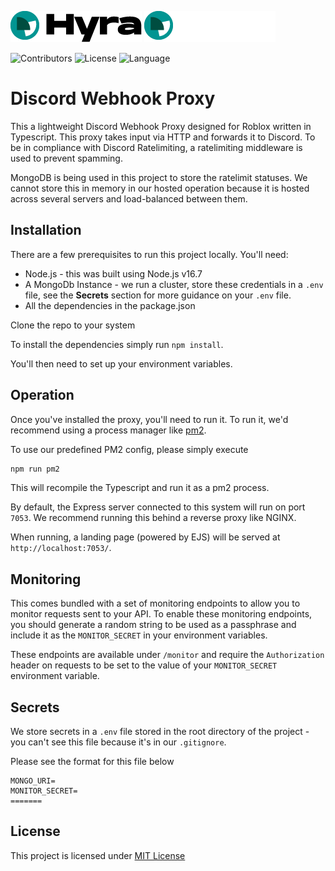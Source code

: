 ![Hyra](https://raw.githubusercontent.com/hyra-io/README/main/logo_png.png#gh-light-mode-only)
![Hyra](https://raw.githubusercontent.com/hyra-io/README/main/logo_png_white.png#gh-dark-mode-only)

![Contributors](https://shields.io/github/contributors/hyra-io/Discord-Webhook-Proxy)
![License](https://shields.io/github/license/hyra-io/Discord-Webhook-Proxy)
![Language](https://shields.io/github/languages/top/hyra-io/Discord-Webhook-Proxy)

# Discord Webhook Proxy
This a lightweight Discord Webhook Proxy designed for Roblox written in Typescript. This proxy takes input via HTTP and forwards it to Discord. To be in compliance with Discord Ratelimiting, a ratelimiting middleware is used to prevent spamming.

MongoDB is being used in this project to store the ratelimit statuses. We cannot store this in memory in our hosted operation because it is hosted across several servers and load-balanced between them. 

## Installation
There are a few prerequisites to run this project locally. You'll need:
* Node.js - this was built using Node.js v16.7
* A MongoDb Instance - we run a cluster, store these credentials in a `.env` file, see the **Secrets** section for more guidance on your `.env` file. 
* All the dependencies in the package.json

Clone the repo to your system

To install the dependencies simply run `npm install`.

You'll then need to set up your environment variables. 

## Operation
Once you've installed the proxy, you'll need to run it. To run it, we'd recommend using a process manager like [pm2](https://pm2.io/). 

To use our predefined PM2 config, please simply execute
```bash
npm run pm2
```

This will recompile the Typescript and run it as a pm2 process.

By default, the Express server connected to this system will run on port `7053`. We recommend running this behind a reverse proxy like NGINX. 

When running, a landing page (powered by EJS) will be served at `http://localhost:7053/`.

## Monitoring
This comes bundled with a set of monitoring endpoints to allow you to monitor requests sent to your API. To enable these monitoring endpoints, you should generate a random string to be used as a passphrase and include it as the `MONITOR_SECRET` in your environment variables. 

These endpoints are available under `/monitor` and require the `Authorization` header on requests to be set to the value of your `MONITOR_SECRET` environment variable. 

## Secrets
We store secrets in a `.env` file stored in the root directory of the project - you can't see this file because it's in our `.gitignore`.

Please see the format for this file below

```
MONGO_URI=
MONITOR_SECRET=
=======
```

## License
This project is licensed under [MIT License](LICENSE)
